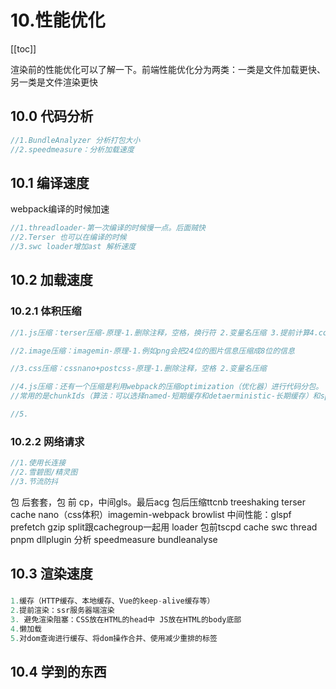 # 10.性能优化

[[toc]]

渲染前的性能优化可以了解一下。前端性能优化分为两类：一类是文件加载更快、另一类是文件渲染更快



## 10.0 代码分析

```js
//1.BundleAnalyzer 分析打包大小
//2.speedmeasure：分析加载速度

```





## 10.1 编译速度

webpack编译的时候加速

```js
//1.threadloader-第一次编译的时候慢一点。后面贼快
//2.Terser 也可以在编译的时候
//3.swc loader增加ast 解析速度
```





## 10.2  加载速度

### 10.2.1  体积压缩

```js
//1.js压缩：terser压缩-原理-1.删除注释，空格，换行符 2.变量名压缩 3.提前计算4.console.log 去除

//2.image压缩：imagemin-原理-1.例如png会把24位的图片信息压缩成8位的信息 

//3.css压缩：cssnano+postcss-原理-1.删除注释，空格 2.变量名压缩

//4.js压缩：还有一个压缩是利用webpack的压缩optimization（优化器）进行代码分包。
//常用的是chunkIds（算法：可以选择named-短期缓存和detaerministic-长期缓存）和splitChunks（主要是里面的cacheGroups verndor的test-正则匹配名字和minChunk-最小引用数 一般来说呢.多引用的会专门分包）

//5.
```



### 10.2.2 网络请求

```js
//1.使用长连接
//2.雪碧图/精灵图
//3.节流防抖
```





包 后套套，包 前 cp，中间gls。最后acg
包后压缩ttcnb treeshaking terser  cache nano（css体积）imagemin-webpack browlist
中间性能：glspf  prefetch     gzip split跟cachegroup一起用 loader 
包前tscpd cache swc thread pnpm dllplugin
分析 speedmeasure bundleanalyse

## 10.3 渲染速度

### 

```js
1.缓存（HTTP缓存、本地缓存、Vue的keep-alive缓存等）
2.提前渲染：ssr服务器端渲染
3. 避免渲染阻塞：CSS放在HTML的head中 JS放在HTML的body底部 
4.懒加载
5.对dom查询进行缓存、将dom操作合并、使用减少重排的标签
```

## 10.4 学到的东西